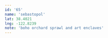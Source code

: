```yaml
---
id: '65'
name: 'sebastopol'
lat: 38.4021
lng: -122.8239
note: 'boho orchard sprawl and art enclaves'
---
```

